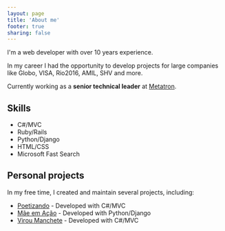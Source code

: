 ```yaml
---
layout: page
title: 'About me'
footer: true
sharing: false
---
```


I'm a web developer with over 10 years experience.

In my career I had the opportunity to develop projects for large companies like Globo, VISA, Rio2016, AMIL, SHV and more.

Currently working as a **senior technical leader** at [Metatron](http://www.metatron.com.br).

## Skills

* C#/MVC
* Ruby/Rails
* Python/Django
* HTML/CSS
* Microsoft Fast Search

## Personal projects

In my free time, I created and maintain several projects, including:

* [Poetizando](http://poetizando.com.br) - Developed with C#/MVC
* [Mãe em Ação](http://maeemacao.com.br) - Developed with Python/Django
* [Virou Manchete](http://viroumanchete.com.br) - Developed with C#/MVC
